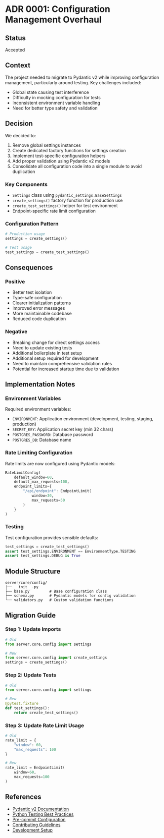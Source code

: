 # ADR 0001: Configuration Management Overhaul

## Status
Accepted

## Context
The project needed to migrate to Pydantic v2 while improving configuration management, particularly around testing. Key challenges included:
- Global state causing test interference
- Difficulty in mocking configuration for tests
- Inconsistent environment variable handling
- Need for better type safety and validation

## Decision
We decided to:
1. Remove global settings instances
2. Create dedicated factory functions for settings creation
3. Implement test-specific configuration helpers
4. Add proper validation using Pydantic v2 models
5. Consolidate all configuration code into a single module to avoid duplication

### Key Components
- `Settings` class using `pydantic_settings.BaseSettings`
- `create_settings()` factory function for production use
- `create_test_settings()` helper for test environment
- Endpoint-specific rate limit configuration

### Configuration Pattern
```python
# Production usage
settings = create_settings()

# Test usage
test_settings = create_test_settings()
```

## Consequences

### Positive
- Better test isolation
- Type-safe configuration
- Clearer initialization patterns
- Improved error messages
- More maintainable codebase
- Reduced code duplication

### Negative
- Breaking change for direct settings access
- Need to update existing tests
- Additional boilerplate in test setup
- Additional setup required for development
- Need to maintain comprehensive validation rules
- Potential for increased startup time due to validation

## Implementation Notes

### Environment Variables
Required environment variables:
- `ENVIRONMENT`: Application environment (development, testing, staging, production)
- `SECRET_KEY`: Application secret key (min 32 chars)
- `POSTGRES_PASSWORD`: Database password
- `POSTGRES_DB`: Database name

### Rate Limiting Configuration
Rate limits are now configured using Pydantic models:
```python
RateLimitConfig(
    default_window=60,
    default_max_requests=100,
    endpoint_limits={
        "/api/endpoint": EndpointLimit(
            window=30,
            max_requests=50
        )
    }
)
```

### Testing
Test configuration provides sensible defaults:
```python
test_settings = create_test_settings()
assert test_settings.ENVIRONMENT == EnvironmentType.TESTING
assert test_settings.DEBUG is True
```

## Module Structure
```
server/core/config/
├── __init__.py
├── base.py         # Base configuration class
├── schema.py       # Pydantic models for config validation
└── validators.py   # Custom validation functions
```

## Migration Guide

### Step 1: Update Imports
```python
# Old
from server.core.config import settings

# New
from server.core.config import create_settings
settings = create_settings()
```

### Step 2: Update Tests
```python
# Old
from server.core.config import settings

# New
@pytest.fixture
def test_settings():
    return create_test_settings()
```

### Step 3: Update Rate Limit Usage
```python
# Old
rate_limit = {
    "window": 60,
    "max_requests": 100
}

# New
rate_limit = EndpointLimit(
    window=60,
    max_requests=100
)
```

## References
- [Pydantic v2 Documentation](https://docs.pydantic.dev/latest/)
- [Python Testing Best Practices](https://docs.pytest.org/en/stable/explanation/good-practices.html)
- [Pre-commit Configuration](/docs/pre-commit.md)
- [Contributing Guidelines](/docs/contributing.md)
- [Development Setup](/docs/development.md)
